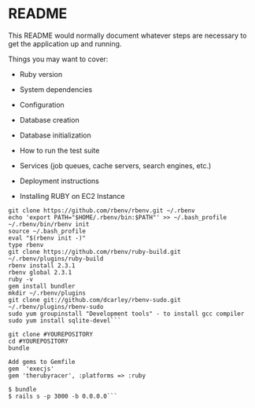 # README

This README would normally document whatever steps are necessary to get the
application up and running.

Things you may want to cover:

* Ruby version

* System dependencies

* Configuration

* Database creation

* Database initialization

* How to run the test suite

* Services (job queues, cache servers, search engines, etc.)

* Deployment instructions

* Installing RUBY on EC2 Instance
```sudo yum install -y git gcc openssl-devel readline-devel zlib-devel
git clone https://github.com/rbenv/rbenv.git ~/.rbenv
echo 'export PATH="$HOME/.rbenv/bin:$PATH"' >> ~/.bash_profile
~/.rbenv/bin/rbenv init
source ~/.bash_profile
eval "$(rbenv init -)"
type rbenv
git clone https://github.com/rbenv/ruby-build.git ~/.rbenv/plugins/ruby-build
rbenv install 2.3.1
rbenv global 2.3.1
ruby -v
gem install bundler
mkdir ~/.rbenv/plugins
git clone git://github.com/dcarley/rbenv-sudo.git ~/.rbenv/plugins/rbenv-sudo
sudo yum groupinstall "Development tools" - to install gcc compiler
sudo yum install sqlite-devel```

git clone #YOUREPOSITORY
cd #YOUREPOSITORY
bundle

Add gems to Gemfile
gem  'execjs'
gem 'therubyracer', :platforms => :ruby

$ bundle 
$ rails s -p 3000 -b 0.0.0.0```
